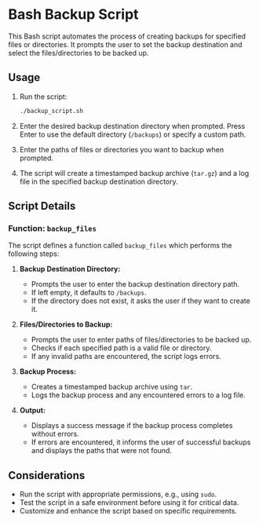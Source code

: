 # Bash Backup Script

This Bash script automates the process of creating backups for specified files or directories. It prompts the user to set the backup destination and select the files/directories to be backed up.

## Usage

1. Run the script:

   ```bash
   ./backup_script.sh
   ```

2. Enter the desired backup destination directory when prompted. Press Enter to use the default directory (`/backups`) or specify a custom path.

3. Enter the paths of files or directories you want to backup when prompted.

4. The script will create a timestamped backup archive (`tar.gz`) and a log file in the specified backup destination directory.

## Script Details

### Function: `backup_files`

The script defines a function called `backup_files` which performs the following steps:

1. **Backup Destination Directory:**

   - Prompts the user to enter the backup destination directory path.
   - If left empty, it defaults to `/backups`.
   - If the directory does not exist, it asks the user if they want to create it.

2. **Files/Directories to Backup:**

   - Prompts the user to enter paths of files/directories to be backed up.
   - Checks if each specified path is a valid file or directory.
   - If any invalid paths are encountered, the script logs errors.

3. **Backup Process:**

   - Creates a timestamped backup archive using `tar`.
   - Logs the backup process and any encountered errors to a log file.

4. **Output:**
   - Displays a success message if the backup process completes without errors.
   - If errors are encountered, it informs the user of successful backups and displays the paths that were not found.

## Considerations

- Run the script with appropriate permissions, e.g., using `sudo`.
- Test the script in a safe environment before using it for critical data.
- Customize and enhance the script based on specific requirements.
